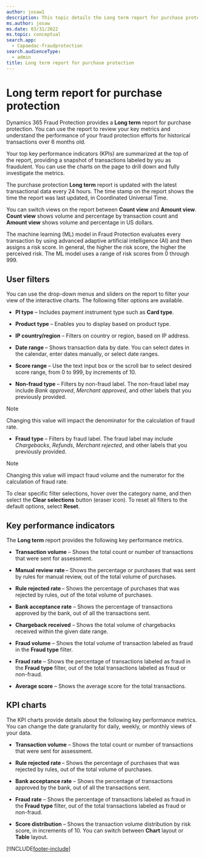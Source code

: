 ```yaml
---
author: josaw1
description: This topic details the Long term report for purchase protection in Microsoft Dynamics 365 Fraud Protection.
ms.author: josaw
ms.date: 03/31/2022
ms.topic: conceptual
search.app: 
  - Capaedac-fraudprotection
search.audienceType:
  - admin
title: Long term report for purchase protection
---
```


# Long term report for purchase protection

Dynamics 365 Fraud Protection provides a **Long term** report for purchase protection. You can use the report to review your key metrics and understand the performance of your fraud protection efforts for historical transactions over 6 months old.

Your top key performance indicators (KPIs) are summarized at the top of the report, providing a snapshot of  transactions labeled by you as fraudulent. You can use the charts on the page to drill down and fully investigate the metrics.

The purchase protection **Long term** report is updated with the latest transactional data every 24 hours. The time stamp on the report shows the time the report was last updated, in Coordinated Universal Time.

You can switch views on the report between **Count view** and **Amount view**. **Count view** shows volume and percentage by transaction count and **Amount view** shows volume and percentage in US dollars.

The machine learning (ML) model in Fraud Protection evaluates every transaction by using advanced adaptive artificial intelligence (AI) and then assigns a risk score. In general, the higher the risk score, the higher the perceived risk. The ML model uses a range of risk scores from 0 through 999.

## User filters

You can use the drop-down menus and sliders on the report to filter your view of the interactive charts. The following filter options are available.

- **PI type** – Includes payment instrument type such as **Card type**.

- **Product type** – Enables you to display based on product type.

- **IP country/region** – Filters on country or region, based on IP address.

- **Date range** – Shows transaction data by date. You can select dates in the calendar, enter dates manually, or select date ranges.

- **Score range** – Use the text input box or the scroll bar to select desired score range, from 0 to 999, by increments of 10.

- **Non-fraud type** – Filters by non-fraud label. The non-fraud label may include *Bank approved*, *Merchant approved*, and other labels that you previously provided. 
> [!NOTE]
> Changing this value will impact the denominator for the calculation of fraud rate.

- **Fraud type** – Filters by fraud label. The fraud label may include *Chargebacks*, *Refunds*, *Merchant rejected*, and other labels that you previously provided.
> [!NOTE]
> Changing this value will impact fraud volume and the numerator for the calculation of fraud rate.

To clear specific filter selections, hover over the category name, and then select the **Clear selections** button (eraser icon). To reset all filters to the default options, select **Reset**.

## Key performance indicators

The **Long term** report provides the following key performance metrics.

- **Transaction volume** – Shows the total count or number of transactions that were sent for assessment.

- **Manual review rate** – Shows the percentage or purchases that was sent by rules for manual review, out of the total volume of purchases.

- **Rule rejected rate** – Shows the percentage of purchases that was rejected by rules, out of the total volume of purchases.

- **Bank acceptance rate** – Shows the percentage of transactions approved by the bank, out of all the transactions sent.

- **Chargeback received** – Shows the total volume of chargebacks received within the given date range.

- **Fraud volume** – Shows the total volume of transaction labeled as fraud in the **Fraud type** filter.

- **Fraud rate** – Shows the percentage of transactions labeled as fraud in the **Fraud type** filter, out of the total transactions labeled as fraud or non-fraud.

- **Average score** – Shows the average score for the total transactions.

## KPI charts

The KPI charts provide details about the following key performance metrics. You can change the date granularity for daily, weekly, or monthly views of your data.

- **Transaction volume** – Shows the total count or number of transactions that were sent for assessment.

- **Rule rejected rate** – Shows the percentage of purchases that was rejected by rules, out of the total volume of purchases.

- **Bank acceptance rate** – Shows the percentage of transactions approved by the bank, out of all the transactions sent.

- **Fraud rate** – Shows the percentage of transactions labeled as fraud in the **Fraud type** filter, out of the total transactions labeled as fraud or non-fraud.

- **Score distribution** – Shows the transaction volume distribution by risk score, in increments of 10. You can switch between **Chart** layout or **Table** layout.


[!INCLUDE[footer-include](includes/footer-banner.md)]
